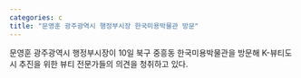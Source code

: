 ```yaml
---
categories: c
title: "문영훈 광주광역시 행정부시장 한국미용박물관 방문"
---
```

문영훈 광주광역시 행정부시장이 10일 북구 중흥동 한국미용박물관을 방문해 K-뷰티도시 추진을 위한 뷰티 전문가들의 의견을 청취하고 있다.